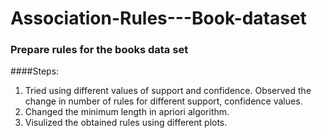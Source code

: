 # Association-Rules---Book-dataset

### Prepare rules for the books data set

####Steps:
1) Tried using different values of support and confidence. Observed the change in number of rules for different support, confidence values.
2) Changed the minimum length in apriori algorithm.
3) Visulized the obtained rules using different plots.
